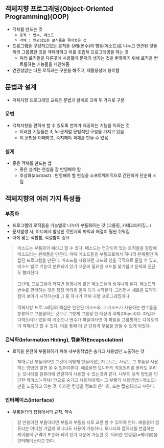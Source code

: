 ## 객체지향 프로그래밍(Object-Oriented Programming)(OOP)
- 객체를 만드는 것
  - `로직 : 변수, 메소드`
  - `객체 : 연관성있는 로직들을 묶어놓은 것`
- 프로그램을 구성하고있는 로직을 상태(변수)와 행동(메소드)로 나누고 연관된 것들끼리 그룹핑한 것을 객체라하고 이를 조립해 프로그래밍을 하는 것
  - 여러 로직들을 다른곳에 사용할때 문제가 생기는 것을 완화하기 위해 로직을 컨트롤하는 기능들을 제안해줌
- 연관성없는 다른 로직과는 구분을 해주고, 재활용성에 용이함


## 문법과 설계
- 객체지향 프로그래밍 교육은 문법과 설계로 크게 두 가지로 구분

### 문법
- 객체지향을 편하게 할 수 있도록 언어가 제공하는 기능을 익히는 것
  - 이러한 기능들은 if, for문처럼 문법적인 구성을 가지고 있음
  - 이 문법을 이해하고, 숙지해야 객체를 만들 수 있음

### 설계
- 좋은 객체를 만드는 법
  - 좋은 설계는 현실을 잘 반영해야 함
  - 추상화(abstract) : 반영해야 할 현실을 소프트웨어적으로 간단하게 단순화 시킴


## 객체지향의 여러 가지 특성들

### 부품화
- 프로그램의 로직들을 기능별로 나누어 부품화하는 것 (그룹핑, 카테고라이징...)
- 문제발생 시, 어디에서 발생한 것인지의 파악과 해결이 훨씬 쉬워짐
- 때에 맞는 적합함, 적절함이 중요

> 메소드는 부품화의 예라고 할 수 있다. 메소드는 연관되어 있는 로직들을 결합해 메소드라는 완제품을 만든다. 이때 메소드들을 부품으로해서 하나의 완제품인 독립된 프로그램을 만든다. 메소드를 사용하면 코드의 양을 극적으로 줄일 수 있고, 메소드 별로 기능이 분류되어 있기 때문에 필요한 코드를 찾기쉽고 문제의 진단도 빨라진다.<br/><br/>그런데, 프로그램이 커지면 엄청나게 많은 메소드들이 생겨나게 된다. 메소드와 변수를 관리하는 것은 점점 어려운 일이 되기 시작한다. 그러면서 새로운 도약지점이 보이기 시작하는데 그 중 하나가 객체 지향 프로그래밍이다.<br/><br/>객체지향 프로그래밍의 핵심은 연관된 메소드와 그 메소드가 사용하는 변수들을 분류하고 그룹핑하는 것으로 그렇게 그룹핑 한 대상이 객체(Object)다. 파일과 디렉토리가 있을 때 메소드나 변수가 파일이라면 이 파일을 그룹핑하는 디렉토리가 객체라고 할 수 있다. 이를 통해 더 큰 단위의 부품을 만들 수 있게 되었다.


### 은닉화(Information Hiding), 캡슐화(Encapsulation)
- 로직을 온전히 부품화하기 위해 내부동작법은 숨기고 사용법만 노출하는 것

> 제대로된 부품이라면 그것이 어떻게 만들어졌는지 모르는 사람도 그 부품을 사용하는 방법만 알면 쓸 수 있어야한다. 예를들면 모니터의 작동원리를 몰라도 우리는 모니터를 컴퓨터에 연결하여 사용할 수 있는것과 같다. 내부의 동작 방법을 단단한 케이스(=객체) 안으로 숨기고 사용자에게는 그 부품의 사용방법(=메소드)만을 노출하고 있는 것. 이러한 컨셉을 정보의 은닉화, 또는 캡슐화라고 부른다.


### 인터페이스(interface)
- 부품들간의 접점에서의 규칙, 약속

> 잘 만들어진 부품이라면 부품과 부품을 서로 교환 할 수 있어야 한다. 예를들어 컴퓨터는 어떠한 기업의 모니터도 사용이 가능하다. 모니터와 컴퓨터를 연결하는 케이블의 규격이 표준화 되어 있기 때문에 가능한 것. 이러한 연결점(=케이블)을 인터페이스라고 한다.

